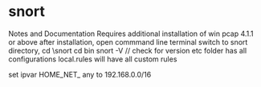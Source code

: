 # snort
Notes and Documentation
Requires additional installation of win pcap 4.1.1 or above
after installation, open commmand line terminal
switch to snort directory, cd \snort
cd bin
snort -V // check for version
etc folder has all configurations
local.rules will have all custom rules

set ipvar HOME_NET_ any to 192.168.0.0/16
